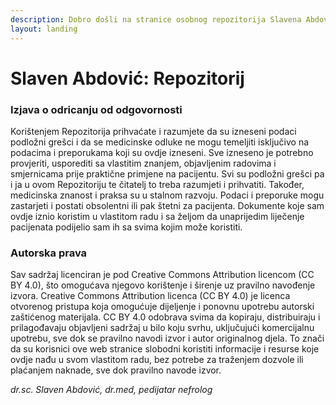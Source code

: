 ```yaml
---
description: Dobro došli na stranice osobnog repozitorija Slavena Abdovića.
layout: landing
---
```


# Slaven Abdović: Repozitorij

### Izjava o odricanju od odgovornosti

Korištenjem Repozitorija prihvaćate i razumjete da su izneseni podaci podložni grešci i da se medicinske odluke ne mogu temeljiti isključivo na podacima i preporukama koji su ovdje izneseni. Sve izneseno je potrebno provjeriti, usporediti sa vlastitim znanjem, objavljenim radovima i smjernicama prije praktične primjene na pacijentu. Svi su podložni grešci pa i ja u ovom Repozitoriju te čitatelj to treba razumjeti i prihvatiti. Također, medicinska znanost i praksa su u stalnom razvoju. Podaci i preporuke mogu zastarjeti i postati obsolentni ili pak štetni za pacijenta. Dokumente koje sam ovdje iznio koristim u vlastitom radu i sa željom da unaprijedim liječenje pacijenata podijelio sam ih sa svima kojim može koristiti.

### Autorska prava

Sav sadržaj licenciran je pod Creative Commons Attribution licencom (CC BY 4.0), što omogućava njegovo korištenje i širenje uz pravilno navođenje izvora. Creative Commons Attribution licenca (CC BY 4.0) je licenca otvorenog pristupa koja omogućuje dijeljenje i ponovnu upotrebu autorski zaštićenog materijala. CC BY 4.0 odobrava svima da kopiraju, distribuiraju i prilagođavaju objavljeni sadržaj u bilo koju svrhu, uključujući komercijalnu upotrebu, sve dok se pravilno navodi izvor i autor originalnog djela. To znači da su korisnici ove web stranice slobodni koristiti informacije i resurse koje ovdje nađu u svom vlastitom radu, bez potrebe za traženjem dozvole ili plaćanjem naknade, sve dok pravilno navode izvor.&#x20;

_dr.sc. Slaven Abdović, dr.med, pedijatar nefrolog_
